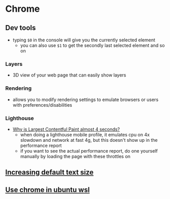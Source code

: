 # Chrome

## Dev tools
- typing `$0` in the console will give you the currently selected element
  - you can also use `$1` to get the secondly last selected element and so on

### Layers
- 3D view of your web page that can easily show layers

### Rendering
- allows you to modify rendering settings to emulate browsers or users with preferences/disabilities

### Lighthouse
- [Why is Largest Contentful Paint almost 4 seconds?](https://stackoverflow.com/questions/62327643/why-is-largest-contentful-paint-almost-4-seconds)
  - when doing a lighthouse mobile profile, it emulates cpu on 4x slowdown and network at fast 4g, but this doesn't show up in the performance report
  - if you want to see the actual performance report, do one yourself manually by loading the page with these throttles on

## [Increasing default text size](https://mcmw.abilitynet.org.uk/making-text-larger-google-chrome-windows-10)

## [Use chrome in ubuntu wsl](https://scottspence.com/2021/01/05/use-chrome-in-ubuntu-wsl/)